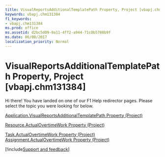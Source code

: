 ```yaml
---
title: VisualReportsAdditionalTemplatePath Property, Project [vbapj.chm131384]
keywords: vbapj.chm131384
f1_keywords:
- vbapj.chm131384
ms.prod: office
ms.assetid: d2bc5d09-9a11-4ff2-a944-71c0b5780b9f
ms.date: 06/08/2017
localization_priority: Normal
---
```



# VisualReportsAdditionalTemplatePath Property, Project [vbapj.chm131384]

Hi there! You have landed on one of our F1 Help redirector pages. Please select the topic you were looking for below.

[Application.VisualReportsAdditionalTemplatePath Property (Project)](https://msdn.microsoft.com/library/d1727b8c-595e-bf41-cbd5-3cebed893636%28Office.15%29.aspx)

[Resource.ActualOvertimeWork Property (Project)](https://msdn.microsoft.com/library/1770bb0b-8a32-0af6-ddd9-5047b09e4e26%28Office.15%29.aspx)

[Task.ActualOvertimeWork Property (Project)](https://msdn.microsoft.com/library/bbd2c42a-f6bb-1e0f-7e23-a76f78fe3a2e%28Office.15%29.aspx)
[Assignment.ActualOvertimeWork Property (Project)](https://msdn.microsoft.com/library/cc427c88-18f4-5235-f787-d8366c3e3a23%28Office.15%29.aspx)

[!include[Support and feedback](~/includes/feedback-boilerplate.md)]